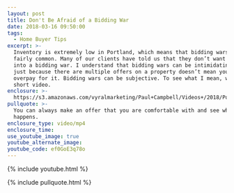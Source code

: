 ```yaml
---
layout: post
title: Don't Be Afraid of a Bidding War
date: 2018-03-16 09:50:00
tags:
  - Home Buyer Tips
excerpt: >-
  Inventory is extremely low in Portland, which means that bidding wars are
  fairly common. Many of our clients have told us that they don’t want to get
  into a bidding war. I understand that bidding wars can be intimidating, but
  just because there are multiple offers on a property doesn’t mean you have to
  overpay for it. Bidding wars can be subjective. To see what I mean, watch this
  short video.
enclosure: >-
  https://s3.amazonaws.com/vyralmarketing/Paul+Campbell/Videos+/2018/Portland+Real+Estate+Agent-+Bidding+Wars.mp4
pullquote: >-
  You can always make an offer that you are comfortable with and see what
  happens.
enclosure_type: video/mp4
enclosure_time:
use_youtube_image: true
youtube_alternate_image:
youtube_code: ef0GoE3q78o
---
```


{% include youtube.html %}

{% include pullquote.html %}